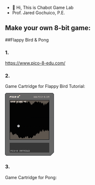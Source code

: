 - 👋 Hi, This is Chabot Game Lab
- Prof. Jared Gochuico, P.E.

## Make your own 8-bit game:

##Flappy Bird & Pong
### 1. 
https://www.pico-8-edu.com/

### 2. 
Game Cartridge for Flappy Bird Tutorial: 

![alt text here](https://raw.githubusercontent.com/chabotgamelab/chabotgamelab/main/my_game.p8.png)

### 3.
Game Cartridge for Pong:




<!---
chabotgamelab/chabotgamelab is a ✨ special ✨ repository because its `README.md` (this file) appears on your GitHub profile.
You can click the Preview link to take a look at your changes.
--->

